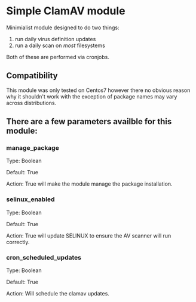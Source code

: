 # Simple ClamAV module

Minimialist module designed to do two things: 
1. run daily virus definition updates
2. run a daily scan on _most_ filesystems

Both of these are performed via cronjobs. 

## Compatibility
This module was only tested on Centos7 however there no obvious reason why it shouldn't work with the 
exception of package names may vary across distributions. 

There are a few parameters availble for this module: 
---

### manage_package
Type: Boolean

Default: True

Action: True will make the module manage the package installation. 

### selinux_enabled
Type: Boolean

Default: True

Action: True will update SELINUX to ensure the AV scanner will run correctly.

### cron_scheduled_updates
Type: Boolean

Default: True

Action: Will schedule the clamav updates.
